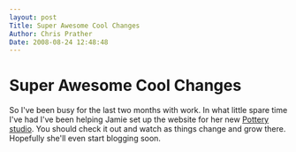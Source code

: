 ```yaml
---
layout: post
Title: Super Awesome Cool Changes  
Author: Chris Prather
Date: 2008-08-24 12:48:48
---
```


# Super Awesome Cool Changes
So I've been busy for the last two months with work. In what little spare time I've had I've been helping Jamie set up the website for her new [Pottery studio](http://superawesomecool.org). You should check it out and watch as things change and grow there. Hopefully she'll even start blogging soon.
